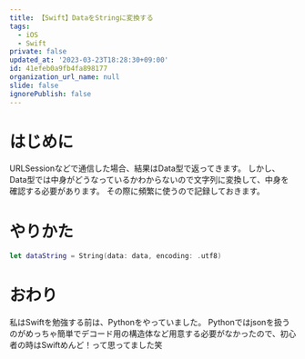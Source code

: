 ```yaml
---
title: 【Swift】DataをStringに変換する
tags:
  - iOS
  - Swift
private: false
updated_at: '2023-03-23T18:28:30+09:00'
id: 41efeb0a9fb4fa898177
organization_url_name: null
slide: false
ignorePublish: false
---
```

# はじめに
URLSessionなどで通信した場合、結果はData型で返ってきます。
しかし、Data型では中身がどうなっているかわからないので文字列に変換して、中身を確認する必要があります。
その際に頻繁に使うので記録しておきます。

# やりかた
```swift
let dataString = String(data: data, encoding: .utf8)
```

# おわり
私はSwiftを勉強する前は、Pythonをやっていました。
Pythonではjsonを扱うのがめっちゃ簡単でデコード用の構造体など用意する必要がなかったので、初心者の時はSwiftめんど！って思ってました笑

